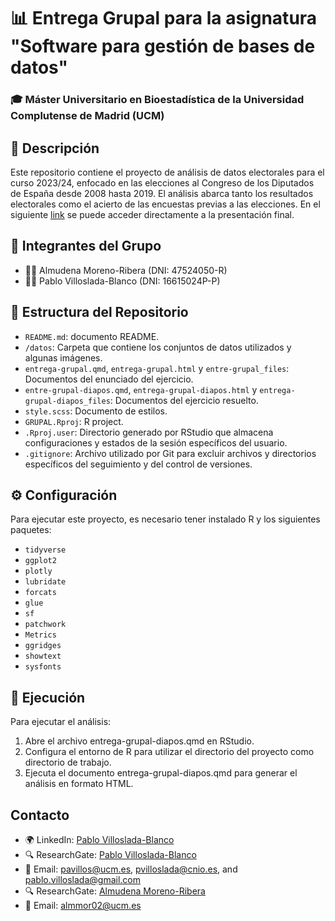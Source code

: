 # 📊 Entrega Grupal para la asignatura "Software para gestión de bases de datos"
### 🎓 Máster Universitario en Bioestadística de la Universidad Complutense de Madrid (UCM)

## 📝 Descripción

Este repositorio contiene el proyecto de análisis de datos electorales para el curso 2023/24, enfocado en las elecciones al Congreso de los Diputados de España desde 2008 hasta 2019. 
El análisis abarca tanto los resultados electorales como el acierto de las encuestas previas a las elecciones.
En el siguiente [link](https://pavillos.github.io/Entrega_grupal_SPGDBD/entrega-grupal-diapos#/entrega-grupal) se puede acceder directamente a la presentación final.

## 👥 Integrantes del Grupo

- 🙋‍♀️ Almudena Moreno-Ribera (DNI: 47524050-R)
- 🙋‍♂️ Pablo Villoslada-Blanco (DNI: 16615024P-P)

## 📁 Estructura del Repositorio

- `README.md`: documento README.
- `/datos`: Carpeta que contiene los conjuntos de datos utilizados y algunas imágenes.
- `entrega-grupal.qmd`, `entrega-grupal.html` y `entre-grupal_files`: Documentos del enunciado del ejercicio.
- `entre-grupal-diapos.qmd`, `entrega-grupal-diapos.html` y `entrega-grupal-diapos_files`: Documentos del ejercicio resuelto.
- `style.scss`: Documento de estilos.
- `GRUPAL.Rproj`: R project.
- `.Rproj.user`: Directorio generado por RStudio que almacena configuraciones y estados de la sesión específicos del usuario.
- `.gitignore`: Archivo utilizado por Git para excluir archivos y directorios específicos del seguimiento y del control de versiones.

## ⚙️ Configuración

Para ejecutar este proyecto, es necesario tener instalado R y los siguientes paquetes:

- `tidyverse`
- `ggplot2`
- `plotly`
- `lubridate`
- `forcats`
- `glue`
- `sf`
- `patchwork`
- `Metrics`
- `ggridges`
- `showtext`
- `sysfonts`

## 🚀 Ejecución

Para ejecutar el análisis:
  1. Abre el archivo entrega-grupal-diapos.qmd en RStudio.
  2. Configura el entorno de R para utilizar el directorio del proyecto como directorio de trabajo.
  3. Ejecuta el documento entrega-grupal-diapos.qmd para generar el análisis en formato HTML.

## Contacto
- 🌍 LinkedIn: [Pablo Villoslada-Blanco](https://www.linkedin.com/in/pablo-villoslada-blanco-5a4b2316a/)
- 🔍 ResearchGate: [Pablo Villoslada-Blanco](https://www.researchgate.net/profile/Pablo-Villoslada-Blanco)
- 📧 Email: [pavillos@ucm.es](mailto:pavillos@ucm.es), [pvilloslada@cnio.es](mailto:pvilloslada@cnio.es), and [pablo.villoslada@gmail.com](mailto:pablo.villoslada@gmail.com)
- 🔍 ResearchGate: [Almudena Moreno-Ribera](https://www.researchgate.net/profile/Almudena-Moreno-Ribera)
- 📧 Email: [almmor02@ucm.es](mailto:almmor02@ucm.es)

